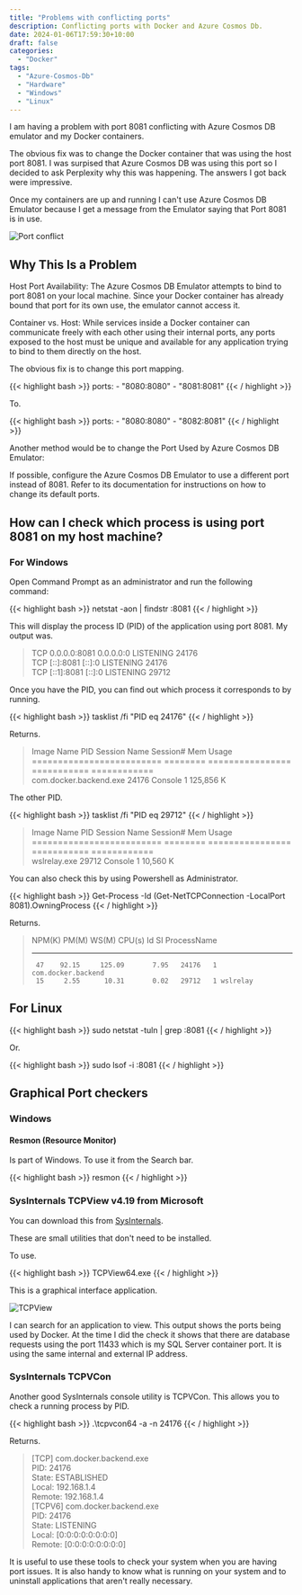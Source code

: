 ```yaml
---
title: "Problems with conflicting ports"
description: Conflicting ports with Docker and Azure Cosmos Db.
date: 2024-01-06T17:59:30+10:00
draft: false
categories:
  - "Docker"
tags:
  - "Azure-Cosmos-Db"
  - "Hardware"
  - "Windows"
  - "Linux"
---
```


I am having a problem with port 8081 conflicting with Azure Cosmos DB emulator and my Docker containers.

The obvious fix was to change the Docker container that was using the host port 8081. I was surpised that Azure Cosmos DB was using this port so I decided to ask Perplexity why this was happening. The answers I got back were impressive.

Once my containers are up and running I can't use Azure Cosmos DB Emulator because I get a message from the Emulator saying that Port 8081 is in use.

![Port conflict](/images/ports.jpg "Port conflict")

## Why This Is a Problem

Host Port Availability: The Azure Cosmos DB Emulator attempts to bind to port 8081 on your local machine. Since your Docker container has already bound that port for its own use, the emulator cannot access it.

Container vs. Host: While services inside a Docker container can communicate freely with each other using their internal ports, any ports exposed to the host must be unique and available for any application trying to bind to them directly on the host.

The obvious fix is to change this port mapping.

{{< highlight bash >}}
 ports:
      - "8080:8080"
      - "8081:8081"
{{< / highlight >}}

To.

{{< highlight bash >}}
 ports:
      - "8080:8080"
      - "8082:8081"
{{< / highlight >}}

Another method would be to change the Port Used by Azure Cosmos DB Emulator:

If possible, configure the Azure Cosmos DB Emulator to use a different port instead of 8081. Refer to its documentation for instructions on how to change its default ports.

## How can I check which process is using port 8081 on my host machine?

### For Windows

Open Command Prompt as an administrator and run the following command:

{{< highlight bash >}}
  netstat -aon | findstr :8081
{{< / highlight >}}

This will display the process ID (PID) of the application using port 8081. My output was.

> TCP    0.0.0.0:8081           0.0.0.0:0              LISTENING       24176    
> TCP    [::]:8081              [::]:0                 LISTENING       24176    
> TCP    [::1]:8081             [::]:0                 LISTENING       29712

Once you have the PID, you can find out which process it corresponds to by running.

{{< highlight bash >}}
  tasklist /fi "PID eq 24176"
{{< / highlight >}}

Returns.

> Image Name                     PID Session Name        Session#    Mem Usage    
> ========================= ======== ================ =========== ============    
> com.docker.backend.exe       24176 Console                    1    125,856 K

The other PID.

{{< highlight bash >}}
  tasklist /fi "PID eq 29712"
{{< / highlight >}}

> Image Name                     PID Session Name        Session#    Mem Usage    
> ========================= ======== ================ =========== ============    
> wslrelay.exe                 29712 Console                    1     10,560 K

You can also check this by using Powershell as Administrator.

{{< highlight bash >}}
  Get-Process -Id (Get-NetTCPConnection -LocalPort 8081).OwningProcess
{{< / highlight >}}

Returns.

> NPM(K)    PM(M)      WS(M)     CPU(s)      Id  SI ProcessName   
> ------    -----      -----     ------      --  -- -----------   
>      47    92.15     125.09       7.95   24176   1 com.docker.backend   
>      15     2.55      10.31       0.02   29712   1 wslrelay

## For Linux

{{< highlight bash >}}
  sudo netstat -tuln | grep :8081
{{< / highlight >}}

Or.

{{< highlight bash >}}
  sudo lsof -i :8081
{{< / highlight >}}

## Graphical Port checkers

### Windows

#### Resmon (Resource Monitor)

Is part of Windows. To use it from the Search bar.

{{< highlight bash >}}
  resmon
{{< / highlight >}}

### SysInternals TCPView v4.19 from Microsoft

You can download this from [SysInternals](https://learn.microsoft.com/en-us/sysinternals/downloads/tcpview).

These are small utilities that don't need to be installed.

To use.

{{< highlight bash >}}
  TCPView64.exe
{{< / highlight >}}

This is a graphical interface application.

![TCPView](/images/tcpview.jpg "TCPView")

I can search for an application to view. This output shows the ports being used by Docker. At the time I did the check it shows that there are database requests using the port 11433 which is my SQL Server container port. It is using the same internal and external IP address.

### SysInternals TCPVCon

Another good SysInternals console utility is TCPVCon. This allows you to check a running process by PID.

{{< highlight bash >}}
  .\tcpvcon64 -a -n 24176
{{< / highlight >}}

Returns.

> [TCP] com.docker.backend.exe    
>         PID:    24176   
>         State:  ESTABLISHED   
>         Local:  192.168.1.4   
>         Remote: 192.168.1.4   
> [TCPV6] com.docker.backend.exe    
>         PID:    24176   
>         State:  LISTENING   
>         Local:  [0:0:0:0:0:0:0:0]   
>         Remote: [0:0:0:0:0:0:0:0]

It is useful to use these tools to check your system when you are having port issues. It is also handy to know what is running on your system and to uninstall applications that aren't really necessary.
